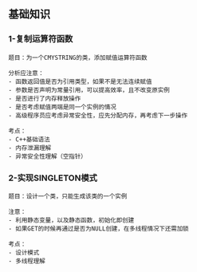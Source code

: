 ## 基础知识

### 1-复制运算符函数

```raw
题目：为一个CMYSTRING的类，添加赋值运算符函数

分析应注意：
- 函数返回值是否为引用类型，如果不是无法连续赋值
- 参数是否声明为常量引用，可以提高效率，且不改变原实例
- 是否进行了内存释放操作
- 是否考虑赋值两端是同一个实例的情况
- 高级程序员应考虑异常安全性，应先分配内存，再考虑下一步操作

考点：
- C++基础语法
- 内存泄漏理解
- 异常安全性理解（空指针）
```

### 2-实现SINGLETON模式

```raw
题目：设计一个类，只能生成该类的一个实例

注意：
- 利用静态变量，以及静态函数，初始化即创建
- 如果GET的时候再通过是否为NULL创建，在多线程情况下还需加锁

考点：
- 设计模式
- 多线程理解
```
